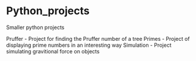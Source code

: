 # Python_projects
Smaller python projects

Pruffer - Project for finding the Pruffer number of a tree
Primes - Project of displaying prime numbers in an interesting way
Simulation - Project simulating gravitional force on objects
